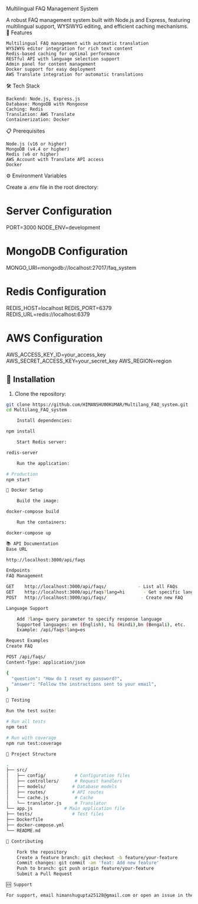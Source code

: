 Multilingual FAQ Management System

A robust FAQ management system built with Node.js and Express, featuring multilingual support, WYSIWYG editing, and efficient caching mechanisms.
🚀 Features

    Multilingual FAQ management with automatic translation
    WYSIWYG editor integration for rich text content
    Redis-based caching for optimal performance
    RESTful API with language selection support
    Admin panel for content management
    Docker support for easy deployment
    AWS Translate integration for automatic translations

🛠 Tech Stack

    Backend: Node.js, Express.js
    Database: MongoDB with Mongoose
    Caching: Redis
    Translation: AWS Translate
    Containerization: Docker

📋 Prerequisites

    Node.js (v16 or higher)
    MongoDB (v4.4 or higher)
    Redis (v6 or higher)
    AWS Account with Translate API access
    Docker

⚙️ Environment Variables

Create a .env file in the root directory:

# Server Configuration
PORT=3000
NODE_ENV=development

# MongoDB Configuration
MONGO_URI=mongodb://localhost:27017/faq_system

# Redis Configuration
REDIS_HOST=localhost
REDIS_PORT=6379
REDIS_URL=redis://localhost:6379

# AWS Configuration
AWS_ACCESS_KEY_ID=your_access_key
AWS_SECRET_ACCESS_KEY=your_secret_key
AWS_REGION=region


## 🔧 Installation

1. Clone the repository:
```bash
git clone https://github.com/HIMANSHU00KUMAR/Multilang_FAQ_system.git
cd Multilang_FAQ_system

    Install dependencies:

npm install

    Start Redis server:

redis-server

    Run the application:

# Production
npm start

🐳 Docker Setup

    Build the image:

docker-compose build

    Run the containers:

docker-compose up

📚 API Documentation
Base URL

http://localhost:3000/api/faqs

Endpoints
FAQ Management

GET    http://localhost:3000/api/faqs/            - List all FAQs
GET    http://localhost:3000/api/faqs?lang=hi       - Get specific language FAQ
POST   http://localhost:3000/api/faqs/             - Create new FAQ

Language Support

    Add ?lang= query parameter to specify response language
    Supported languages: en (English), hi (Hindi),bn (Bengali), etc.
    Example: /api/faqs?lang=es

Request Examples
Create FAQ

POST /api/faqs/
Content-Type: application/json

{
  "question": "How do I reset my password?",
  "answer": "Follow the instructions sent to your email",
}

🧪 Testing

Run the test suite:

# Run all tests
npm test

# Run with coverage
npm run test:coverage

📁 Project Structure

.
├── src/
│   ├── config/           # Configuration files
│   ├── controllers/      # Request handlers
│   ├── models/          # Database models
│   ├── routes/          # API routes
│   └── cache.js          # Cache
│   └── translator.js     # Translator
└── app.js            # Main application file
├── tests/               # Test files
├── Dockerfile
├── docker-compose.yml
└── README.md

🤝 Contributing

    Fork the repository
    Create a feature branch: git checkout -b feature/your-feature
    Commit changes: git commit -am 'feat: Add new feature'
    Push to branch: git push origin feature/your-feature
    Submit a Pull Request

🆘 Support

For support, email himanshugupta25128@gmail.com or open an issue in the repository.
